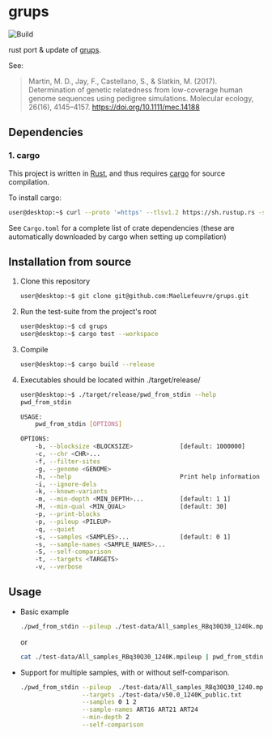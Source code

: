 # grups

![Build](https://github.com/MaelLefeuvre/grups/workflows/Build/badge.svg)

rust port & update of [grups](https://github.com/sameoldmike/grups).  

See:  
> Martin, M. D., Jay, F., Castellano, S., & Slatkin, M. (2017). Determination of genetic relatedness from low-coverage human genome sequences using pedigree simulations. Molecular ecology, 26(16), 4145–4157. https://doi.org/10.1111/mec.14188

## Dependencies
### 1. cargo  
This project is written in [Rust](https://www.rust-lang.org/), and thus requires [cargo](https://crates.io/) for source compilation.  

To install cargo:
```Bash
user@desktop:~$ curl --proto '=https' --tlsv1.2 https://sh.rustup.rs -sSf | sh
```
    
See `Cargo.toml` for a complete list of crate dependencies (these are automatically downloaded by cargo when setting up compilation)

## Installation from source

1. Clone this repository
   ```Bash
   user@desktop:~$ git clone git@github.com:MaelLefeuvre/grups.git
   ```

2. Run the test-suite from the project's root
    ```Bash
    user@desktop:~$ cd grups
    user@desktop:~$ cargo test --workspace
    ```

3. Compile 
   ```Bash
   user@desktop:~$ cargo build --release
   ```

4. Executables should be located within ./target/release/
    ```Bash
    user@desktop:~$ ./target/release/pwd_from_stdin --help
    pwd_from_stdin

    USAGE:
        pwd_from_stdin [OPTIONS]

    OPTIONS:
        -b, --blocksize <BLOCKSIZE>             [default: 1000000]
        -c, --chr <CHR>...
        -f, --filter-sites
        -g, --genome <GENOME>
        -h, --help                              Print help information
        -i, --ignore-dels
        -k, --known-variants
        -m, --min-depth <MIN_DEPTH>...          [default: 1 1]
        -M, --min-qual <MIN_QUAL>               [default: 30]
        -p, --print-blocks
        -p, --pileup <PILEUP>
        -q, --quiet
        -s, --samples <SAMPLES>...              [default: 0 1]
        -s, --sample-names <SAMPLE_NAMES>...
        -S, --self-comparison
        -t, --targets <TARGETS>
        -v, --verbose
    ```
    

## Usage

- Basic example
    ```Bash
    ./pwd_from_stdin --pileup ./test-data/All_samples_RBq30Q30_1240k.mpileup 
    ```

    or 

    ```Bash
    cat ./test-data/All_samples_RBq30Q30_1240K.mpileup | pwd_from_stdin
    ```

- Support for multiple samples, with or without self-comparison.
    ```Bash
    ./pwd_from_stdin --pileup  ./test-data/All_samples_RBq30Q30_1240.mpileup \
                     --targets ./test-data/v50.0_1240K_public.txt            \
                     --samples 0 1 2                                         \
                     --sample-names ART16 ART21 ART24                        \
                     --min-depth 2                                           \
                     --self-comparison
    ```
